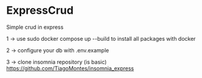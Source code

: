# ExpressCrud
Simple crud in express


1 -> use sudo docker compose up --build to install all packages with docker

2 -> configure your db with .env.example

3 -> clone insomnia repository (is basic) https://github.com/TiagoMontes/insomnia_express
